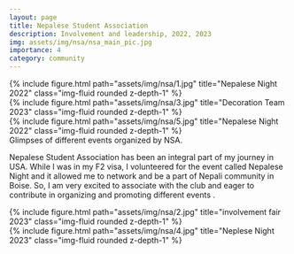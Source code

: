 ```yaml
---
layout: page
title: Nepalese Student Association
description: Involvement and leadership, 2022, 2023
img: assets/img/nsa/nsa_main_pic.jpg
importance: 4
category: community
---
```

<div class="row">
    <div class="col-sm mt-3 mt-md-0">
        {% include figure.html path="assets/img/nsa/1.jpg" title="Nepalese Night 2022" class="img-fluid rounded z-depth-1" %}
    </div>
    <div class="col-sm mt-3 mt-md-0">
        {% include figure.html path="assets/img/nsa/3.jpg" title="Decoration Team 2023" class="img-fluid rounded z-depth-1" %}
    </div>
    <div class="col-sm mt-3 mt-md-0">
        {% include figure.html path="assets/img/nsa/5.jpg" title="Nepalese Night 2022" class="img-fluid rounded z-depth-1" %}
    </div>
</div>
<div class="caption">
    Glimpses of different events organized by NSA.
</div>

Nepalese Student Association has been an integral part of my journey in USA. While I was in my F2 visa, I volunteered for the event called Nepalese Night and it allowed me to network and be a part of Nepali community in Boise. So, I am very excited to associate with the club and eager to contribute in organizing and promoting different events . 

<div class="row justify-content-sm-center">
    <div class="col-sm-8 mt-3 mt-md-0">
        {% include figure.html path="assets/img/nsa/2.jpg" title="involvement fair 2023" class="img-fluid rounded z-depth-1" %}
    </div>
    <div class="col-sm-4 mt-3 mt-md-0">
        {% include figure.html path="assets/img/nsa/4.jpg" title="Neplese Night 2023" class="img-fluid rounded z-depth-1" %}
    </div>
</div>






